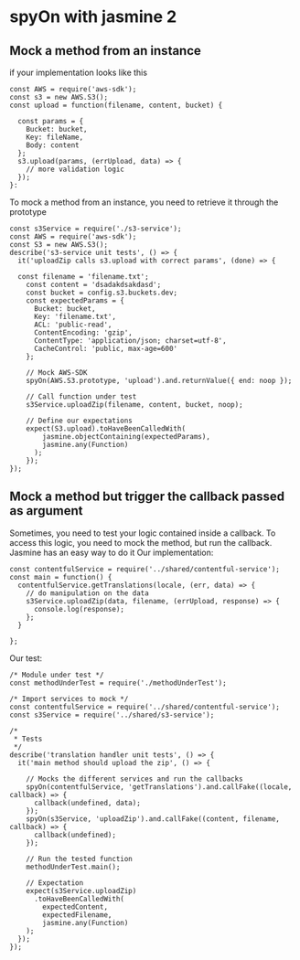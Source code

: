 # spyOn with jasmine 2

## Mock a method from an instance
if your implementation looks like this
```
const AWS = require('aws-sdk');
const s3 = new AWS.S3();
const upload = function(filename, content, bucket) {

  const params = {
    Bucket: bucket,
    Key: fileName,
    Body: content
  };
  s3.upload(params, (errUpload, data) => {
    // more validation logic
  });
}:
```
To mock a method from an instance, you need to retrieve it through the prototype
```
const s3Service = require('./s3-service');
const AWS = require('aws-sdk');
const S3 = new AWS.S3();
describe('s3-service unit tests', () => {
  it('uploadZip calls s3.upload with correct params', (done) => {
  
  const filename = 'filename.txt';
    const content = 'dsadakdsakdasd';
    const bucket = config.s3.buckets.dev;
    const expectedParams = {
      Bucket: bucket,
      Key: 'filename.txt',
      ACL: 'public-read',
      ContentEncoding: 'gzip',
      ContentType: 'application/json; charset=utf-8',
      CacheControl: 'public, max-age=600'
    };
    
    // Mock AWS-SDK
    spyOn(AWS.S3.prototype, 'upload').and.returnValue({ end: noop });
    
    // Call function under test
    s3Service.uploadZip(filename, content, bucket, noop);
    
    // Define our expectations
    expect(S3.upload).toHaveBeenCalledWith(
        jasmine.objectContaining(expectedParams),
        jasmine.any(Function)
      );
    });
});
```

## Mock a method but trigger the callback passed as argument
Sometimes, you need to test your logic contained inside a callback.
To access this logic, you need to mock the method, but run the callback.
Jasmine has an easy way to do it
Our implementation:
```
const contentfulService = require('../shared/contentful-service');
const main = function() {
  contentfulService.getTranslations(locale, (err, data) => {
    // do manipulation on the data
    s3Service.uploadZip(data, filename, (errUpload, response) => {
      console.log(response);
    };
  }

};
```

Our test:
```
/* Module under test */
const methodUnderTest = require('./methodUnderTest');

/* Import services to mock */
const contentfulService = require('../shared/contentful-service');
const s3Service = require('../shared/s3-service');

/*
 * Tests
 */
describe('translation handler unit tests', () => {
  it('main method should upload the zip', () => {
  
    // Mocks the different services and run the callbacks
    spyOn(contentfulService, 'getTranslations').and.callFake((locale, callback) => {
      callback(undefined, data);
    });
    spyOn(s3Service, 'uploadZip').and.callFake((content, filename, callback) => {
      callback(undefined);
    });
        
    // Run the tested function
    methodUnderTest.main();
    
    // Expectation
    expect(s3Service.uploadZip)
      .toHaveBeenCalledWith(
        expectedContent,
        expectedFilename,
        jasmine.any(Function)
    );
  });
});

```
